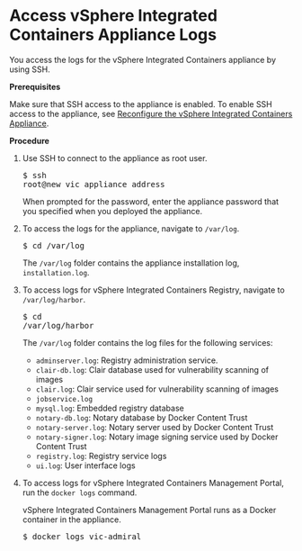 # Access vSphere Integrated Containers Appliance Logs #

You access the logs for the vSphere Integrated Containers appliance by using SSH.

**Prerequisites**

Make sure that SSH access to the appliance is enabled. To enable SSH access to the appliance, see [Reconfigure the vSphere Integrated Containers Appliance](reconfigure_appliance.md).

**Procedure**

1. Use SSH to connect to the appliance as root user.<pre>$ ssh root@new_vic_appliance_address</pre>When prompted for the password, enter the appliance password that you specified when you deployed the appliance.
2. To access the logs for the appliance, navigate to `/var/log`.<pre>$ cd /var/log</pre>The `/var/log` folder contains the appliance installation log, `installation.log`.
3. To access logs for vSphere Integrated Containers Registry, navigate to `/var/log/harbor`.<pre>$ cd /var/log/harbor</pre>The `/var/log` folder contains the log files for the following services:

   - `adminserver.log`: Registry administration service.
   - `clair-db.log`: Clair database used for vulnerability scanning of images
   - `clair.log`: Clair service used for vulnerability scanning of images
   - `jobservice.log`
   - `mysql.log`: Embedded registry database
   - `notary-db.log`: Notary database by Docker Content Trust
   - `notary-server.log`: Notary server used by Docker Content Trust
   - `notary-signer.log`: Notary image signing service used by Docker Content Trust
   - `registry.log`: Registry service logs
   - `ui.log`: User interface logs

1. To access logs for vSphere Integrated Containers Management Portal, run the `docker logs` command.

    vSphere Integrated Containers Management Portal runs as a Docker container in the appliance.<pre>$ docker logs vic-admiral</pre>